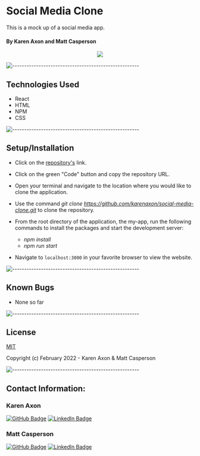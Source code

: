 # Social Media Clone
This is a mock up of a social media app.

#### By Karen Axon and Matt Casperson


<p align="center">
<img src="my-app/src/images/component_diagram.png">
</p>

![-----------------------------------------------------](https://raw.githubusercontent.com/andreasbm/readme/master/assets/lines/aqua.png)

## Technologies Used
* React
* HTML
* NPM
* CSS

![-----------------------------------------------------](https://raw.githubusercontent.com/andreasbm/readme/master/assets/lines/aqua.png)

## Setup/Installation 
* Click on the [repository's](https://github.com/karenaxon/social-media-clone.git) link.
* Click on the green "Code" button and copy the repository URL.
* Open your terminal and navigate to the location where you would like to clone the application.
* Use the command _git clone https://github.com/karenaxon/social-media-clone.git_ to clone the repository.
* From the root directory of the application, the my-app, run the following commands to install the packages and start the development server:
  - _npm install_
  - _npm run start_
	
* Navigate to `localhost:3000` in your favorite browser to view the website.

![-----------------------------------------------------](https://raw.githubusercontent.com/andreasbm/readme/master/assets/lines/aqua.png)

## Known Bugs
* None so far

![-----------------------------------------------------](https://raw.githubusercontent.com/andreasbm/readme/master/assets/lines/aqua.png)

## License

[MIT](https://choosealicense.com/licenses/mit/)

Copyright (c) February 2022 - Karen Axon & Matt Casperson

![-----------------------------------------------------](https://raw.githubusercontent.com/andreasbm/readme/master/assets/lines/aqua.png)


## Contact Information:

<h3>Karen Axon</h3>

[![GitHub Badge](https://img.shields.io/badge/GitHub-100000?style=for-the-badge&logo=github&logoColor=white)](https://github.com/karenaxon)
[![LinkedIn Badge](https://img.shields.io/badge/LinkedIn-0077B5?style=for-the-badge&logo=linkedin&logoColor=white)](https://www.linkedin.com/in/kaxon)

### Matt Casperson

[![GitHub Badge](https://img.shields.io/badge/GitHub-100000?style=for-the-badge&logo=github&logoColor=white)](https://github.com/catperso)
[![LinkedIn Badge](https://img.shields.io/badge/LinkedIn-0077B5?style=for-the-badge&logo=linkedin&logoColor=white)](https://www.linkedin.com/in/matthew-casperson/)

